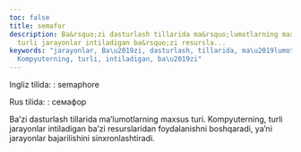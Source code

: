 ```yaml
---
toc: false
title: semafor
description: Ba&rsquo;zi dasturlash tillarida ma&rsquo;lumotlarning maxsus turi. Kompyuterning,
  turli jarayonlar intiladigan ba&rsquo;zi resursla...
keywords: "jarayonlar, Ba\u2019zi, dasturlash, tillarida, ma\u2019lumotlarning, maxsus,
  Kompyuterning, turli, intiladigan, ba\u2019zi"
---
```


Ingliz tilida:
:   semaphore

Rus tilida:
:   семафор

Ba’zi dasturlash tillarida ma’lumotlarning maxsus turi. Kompyuterning, turli jarayonlar intiladigan ba’zi resurslaridan foydalanishni boshqaradi, ya’ni jarayonlar bajarilishini sinxronlashtiradi.